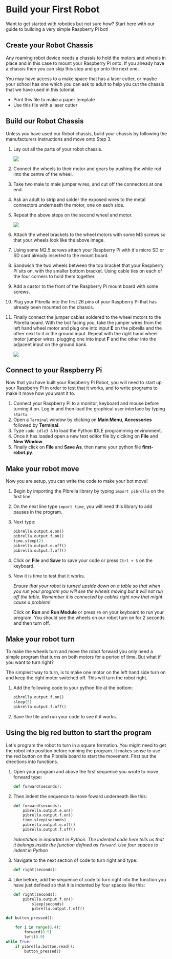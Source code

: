 # Build your First Robot

Want to get started with robotics but not sure how? Start here with our guide to building a very simple Raspberry Pi bot!

## Create your Robot Chassis
Any roaming robot device needs a chassis to hold the motors and wheels in place and in this case to mount your Raspberry Pi onto. If you already have a chassis then you can skip this step and go onto the next one. 

You may have access to a make space that has a laser cutter, or maybe your school has one which you can ask to adult to help you cut the chassis that we have used in this tutorial. 

- Print this file to make a paper template
- Use this file with a laser cutter

## Build our Robot Chassis
Unless you have used our Robot chassis, build your chassis by following the manufacturers instructions and move onto Step 3.

1. Lay out all the parts of your robot chassis. 

	![](images/chassis-diagram.png)
	
1. Connect the wheels to their motor and gears by pushing the white rod into the centre of the wheel.
1. Take two male to male jumper wires, and cut off the connectors at one end.
1. Ask an adult to strip and solder the exposed wires to the metal connectors underneath the motor, one on each side. 
1. Repeat the above steps on the second wheel and motor.

	![](images/wheel-wire.jpg)

1. Attach the wheel brackets to the wheel motors with some M3 screws so that your wheels look like the above image.
1. Using some M2.5 screws attach your Raspberry Pi with it's micro SD or SD card already inserted to the mount board. 
1. Sandwich the two wheels between the top bracket that your Raspberry Pi sits on, with the smaller bottom bracket. Using cable ties on each of the four corners to hold them together.
1. Add a castor to the front of the Raspberry Pi mount board with some screws.
1. Plug your Pibrella into the first 26 pins of your Raspberry Pi that has already been mounted on the chassis. 
1. Finally connect the jumper cables soldered to the wheel motors to the Pibrella board. With the bot facing you, take the jumper wires from the left hand wheel motor and plug one into input **E** on the pibrella and the other next to it in the ground input. Repeat with the right hand wheel motor jumper wires, plugging one into input **F** and the other into the adjacent input on the ground bank. 

	![](images/setup.JPG)

## Connect to your Raspberry Pi
Now that you have built your Raspberry Pi Robot, you will need to start up your Raspberry Pi in order to test that it works, and to write programs to make it move how you want it to.

1. Connect your Raspberry Pi to a monitor, keyboard and mouse before turning it on. Log in and then load the graphical user interface by typing `startx`.
1. Open a `Terminal` window by clicking on **Main Menu**, **Accessories** followed by **Terminal**.
1. Type `sudo idle3 &` to load the Python IDLE programming environment. 
1. Once it has loaded open a new text editor file by clciking on **File** and **New Window**.
1. Finally click on **File** and **Save As**, then name your python file **first-robot.py**.

## Make your robot move

Now you are setup, you can write the code to make your bot move! 

1. Begin by importing the Pibrella library by typing `import pibrella` on the first line. 
1. On the next line type `import time`, you will need this library to add pauses in the program.
1. Next type:

	```python
	pibrella.output.e.on()
    pibrella.output.f.on()
    time.sleep(2)
    pibrella.output.e.off()
    pibrella.output.f.off()
 	```
    	
1. Click on **File** and **Save** to save your code or press `Ctrl + S` on the keyboard.
1. Now it is time to test that it works. 

	*Ensure that your robot is turned upside down on a table so that when you run your program you will see the wheels moving but it will not run off the table. Remember it is connected by cables right now that might cause a problem!*
	
	Click on **Run** and **Run Module** or press `F5` on your keyboard to run your program. You should see the wheels on our robot turn on for 2 seconds and then turn off.
	
## Make your robot turn

To make the wheels turn and move the robot forward you only need a simple program that turns on both motors for a period of time. But what if you want to turn right? 

The simplest way to turn, is to make one motor on the left hand side turn on and keep the right motor switched off. This will turn the robot right.

1. Add the following code to your python file at the bottom:

	```python
    pibrella.output.f.on()
    sleep(5)
    pibrella.output.f.off()
    ```
1. Save the file and run your code to see if it works.	

## Using the big red button to start the program

Let's program the robot to turn in a square formation. You might need to get the robot into position before running the program. It makes sense to use the red button on the Pibrella board to start the movement. First put the directions into functions.

1. Open your program and above the first sequence you wrote to move forward type:

	```python
	def forward(seconds):
	```
1. Then indent the sequence to move foward underneath like this:
	
	```python
	def forward(seconds):
		pibrella.output.e.on()
		pibrella.output.f.on()
		time.sleep(seconds)
		pibrella.output.e.off()
		pibrella.output.f.off()
    ```

	*Indentation in important in Python. The indented code here tells us that it belongs inside the function defined as `forward`. Use four spaces to indent in Python*

1. Navigate to the next section of code to turn right and type:

	```python
	def right(seconds):
	```
1. Like before, add the sequence of code to turn right into the function you have just defined so that it is indented by four spaces like this:	

	```python
	def right(seconds):
		pibrella.output.f.on()
    		sleep(seconds)
    		pibrella.output.f.off()
	```
	
```python
def button_pressed():

	for i in range(0,4):
		forward(0.5)
		left(0.9)
while True:
	if pibrella.button.read():
		button_pressed()
```
